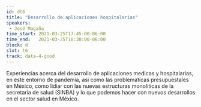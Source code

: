 ```yaml
---
id: dt6
title: "Desarrollo de aplicaciones hospitalarias"
speakers:
 - José Magaña
time_start: 2021-03-25T17:45:00-06:00
time_end:   2021-03-25T18:30:00-06:00
block: d
slot: t6
track: data-4-good
---
```


Experiencias acerca del desarrollo de aplicaciones medicas y hospitalarias, en este entorno de pandemia, asi como las problematicas presupuestales en México, como lidiar con las nuevas estructuras monoliticas de la secretaria de salud (SINBA) y lo que podemos hacer con nuevos desarrollos en el sector salud en México.